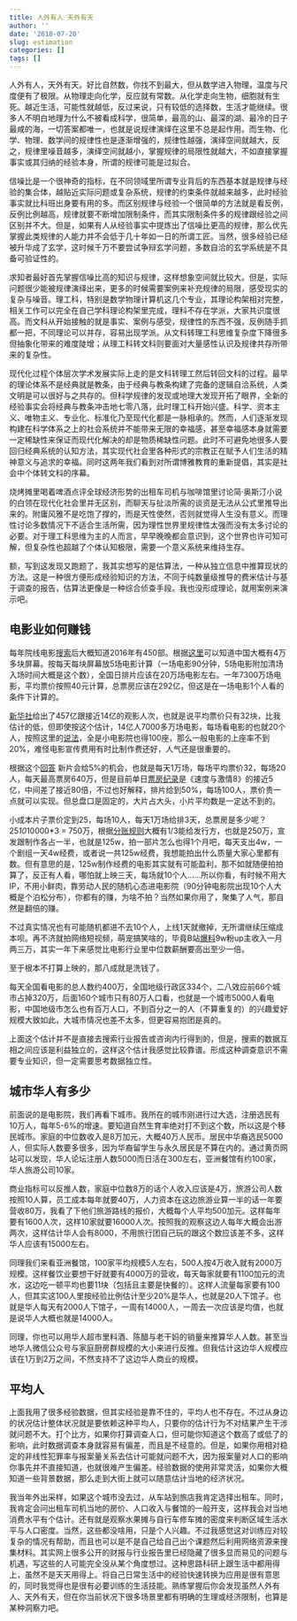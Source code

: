 ```yaml
---
title: 人外有人 天外有天
author: ''
date: '2018-07-20'
slug: estimation
categories: []
tags: []
---
```


人外有人，天外有天。好比自然数，你找不到最大，但从数学进入物理，温度与尺度便有了极限。从物理走向化学，反应就有常数。从化学走向生物，细胞就有生死。越近生活，可能性就越低，反过来说，只有较低的选择数，生活才能继续。很多人不明白地理为什么不被看成科学，很简单，最高的山、最深的湖、最冷的日子最咸的海，一切答案都唯一，也就是说规律演绎在这里不总是起作用。而生物、化学、物理、数学间的规律性也是逐渐增强的，规律性越强，演绎空间就越大，反之，规律里噪音越多，演绎空间就越小，掌握规律的局限性就越大，不如直接掌握事实或其归纳的经验本身，所谓的规律可能是过拟合。

信噪比是一个很神奇的指标，在不同领域里所谓专业背后的东西基本就是规律与经验的集合体，越贴近实际问题或复杂系统，规律的约束条件就越来越多，此时经验事实就比科班出身要有用的多。而区别规律与经验一个很简单的方法就是看反例，反例比例越高，规律就要不断增加限制条件，而其实限制条件多的规律跟经验之间区别并不大。但是，如果有人从经验事实中提炼出了信噪比更高的规律，那么优先掌握此类规律的人能力并不会低于几十年如一日的所谓工匠。当然，很多经验已经被升华成了玄学，这时候千万不要尝试争辩玄学问题，多数自洽的玄学系统是不具备可验证性的。

求知者最好首先掌握信噪比高的知识与规律，这样想象空间就比较大。但是，实际问题很少能被规律演绎出来，更多的时候需要案例来补充规律的局限，感受现实的复杂与噪音。理工科，特别是数学物理计算机这几个专业，其理论构架相对完整，相关工作可以完全在自己学科理论构架里完成，理科不存在学派，大家共识度很高。而文科从开始接触的就是事实、案例与感受，规律性的东西不强，反例随手抓都一把，不同理论可以并存，容易出现学派。从文科转理工科思维复杂度下降很多但抽象化带来的难度陡增；从理工科转文科则要面对大量感性认识及规律共存所带来的复杂性。

现代化过程个体层次学术发展实际上走的是文科转理工然后转回文科的过程。最早的理论体系不是经典就是教条，由于经典与教条构建了完备的逻辑自洽系统，人类文明是可以很好与之共存的。但科学规律的发现或地理大发现开拓了眼界，全新的经验事实会将经典与教条冲击地七零八落，此时理工科开始兴盛。科学、资本主义、唯物主义、专业化、标准化乃至现代化都是一脉相承的。然而，人们逐渐发现构建在科学体系之上的社会系统并不能带来无限的幸福感，甚至幸福感本身就需要一定稀缺性来保证而现代化解决的却是物质稀缺性问题。此时不可避免地很多人要回归经典系统的认知方法，其实现代社会里各种形式的宗教正在赋予人们生活的精神意义与追求的幸福。同时这两年我们看到对所谓博雅教育的重新提倡，其实是社会中个体转文科的序幕。

烧烤摊里喝着啤酒点评全球经济形势的出租车司机与咖啡馆里讨论简·奥斯汀小说的白领在现代化社会里并无区别，而聊天与扯淡所需的谈资是无法从公式里推导出来的。附庸风雅不是吃饱了撑的，而是天性使然，否则就觉得人生没有意义。而理性讨论多数情况下不适合生活所需，因为理性世界里规律性太强而没有太多讨论的必要。对于理工科思维为主的人而言，早早晚晚都会意识到，这个世界也许可知可解，但复杂性也超越了个体认知极限，需要一个意义系统来维持生存。

额，写到这发现又跑题了，我其实想写的是估算法，一种从独立信息中推算现状的方法。这是一种很方便形成经验知识的方法，不同于纯数量级推导的费米估计与基于调查的报告，估算法更像是一种综合侦查手段。我也没形成理论，就用案例来演示吧。

## 电影业如何赚钱

每年院线电影[搜索](https://www.douban.com/doulist/3516235/)后大概知道2016年有450部。根据[这里](https://www.qianzhan.com/analyst/detail/220/170411-216a2d2e.html)可以知道中国大概有4万多块屏幕。按每天每块屏幕放5场电影计算（一场电影90分钟，5场电影附加清场入场时间大概是这个数），全国日排片应该在20万场电影左右。一年7300万场电影，平均票价按照40元计算，总票房应该在292亿，但这是在一场电影1个人看的条件下计算的。

[新华社](http://www.xinhuanet.com/fortune/2016-12/31/c_1120227058.htm)给出了457亿跟接近14亿的观影人次，也就是说平均票价只有32块，比我估计的低，但即使按这个估计，14亿人7000多万场电影，每场看电影的也就20个人，按照这里的[说法](https://wenku.baidu.com/view/75877966ddccda38376bafaf.html)，全是小电影院也得100座，那么一般电影的上座率不到20%，难怪电影宣传费用有时比制作费还好，人气还是很重要的。

根据这个[回答](https://www.zhihu.com/question/22935224) 新片会给5%的机会，也就是每天1万场，每场平均票价32，每场20人，每天最高票房640万，但是目前单日[票房纪录](https://zh.wikipedia.org/zh-hans/%E4%B8%AD%E5%9B%BD%E5%A4%A7%E9%99%86%E6%9C%80%E9%AB%98%E7%94%B5%E5%BD%B1%E7%A5%A8%E6%88%BF#.E5.8D.95.E6.97.A5.E7.A5.A8.E6.88.BF)是《速度与激情8》的接近5亿，中间差了接近80倍，不过也好解释，排片给到50%，每场100人，票价贵一点就可以实现。但总盘口是固定的，大片占大头，小片平均数是一定达不到的。

小成本片子票价定到25，每场10人，每天1万场给排3天，总票房是多少呢？25*10*10000*3 = 750万，根据[分账规则](https://www.zhihu.com/question/19773490)大概有1/3能给发行方，也就是250万，宣发跟制作各占一半，也就是125w，拍一部片怎么也得1个月吧，每天支出4w，一个剧组一天4w经费，或者说一共125w经费，我想能拍出什么质量大家心里都有数。但有意思的是，125w制作经费的电影其实就有可能盈利，那不如就随便拍拍算了，反正有人看，哪怕就上映三天，每场就10个人……所以你看，有时候不用大IP，不用小鲜肉，靠劳动人民的随机心态进电影院（90分钟电影院出现10个人大概是个泊松分布），你都有的赚，为啥不拍？当然如果你用了，聚集了人气，那自然是翻倍的赚。

不过真实情况也有可能随机都进不去10个人，上线1天就撤掉，无所谓继续压缩成本呗。再不济就拍网络短视频，萌宠搞笑啥的，毕竟B站[爆料](https://www.bilibili.com/video/av9201978/)9w粉up主收入一月两三万，其实一年下来感觉比电影行业里中位数薪酬要高出至少一倍。

至于根本不打算上映的，那八成就是洗钱了。

每天全国看电影的总人数约400万，全国地级行政区334个，二八效应前66个城市占掉320万，后面160个城市只有80万人口看，也就是一个城市5000人看电影，中国地级市怎么也有百万人口，不到百分之一的人（不算重复的）的兴趣爱好规模大致如此，大城市情况也差不太多，但更容易抱团是真的。

上面这个估计并不是直接去搜索行业报告或咨询内行得到的，但是，搜索的数据互相之间应该是利益独立的，这样这个估计我感觉比较靠谱。形成这种调查意识不需要专业知识，但一定需要思考数据独立性。

## 城市华人有多少

前面说的是电影院，我们再看下城市。我所在的城市刚进行过大选，注册选民有10万人，每年5-6%的增速。要知道自然生育率绝对打不到这个数，所以这是个移民城市。家庭的中位数收入是8万加元，大概40万人民币。居民中华裔选民5000人，但实际人数要多很多，因为华裔留学生与永久居民是不算在内的。通过黄页网站可以发现，华人论坛注册人数5000而日活在300左右，亚洲餐馆有约100家，华人旅游公司10家。

商业指标可以反推人数，家庭中位数8万的话个人收入应该是4万，旅游公司人数按照10人算，员工成本每年就要40万，人力资本在这边旅游业算一半的话一年要营收80万，我看了下他们旅游路线的报价，大概每个人平均500加元。这样每年要有1600人次，这样10家就要16000人次。按照我的观察这边人每年大概会出游两次，这样估计华人会有8000，不用旅行团自己玩的跟这个数应该差不多，这样华人应该有15000左右。

同理我们来看亚洲餐馆，100家平均规模5人左右，500人按4万收入就有2000万规模。这样餐饮业要想干好就要有4000万的营收，每天每家就要有1100加元的流水，这边吃一顿平均也要11块（包括且主要是快餐的）。这样人流量每家要有100人，但其实这100人里按经验比例估计至少20%是华人，也就是20人下馆子。也就是华人每天有2000人下馆子，一周有14000人，一周去一次应该是均值，也就是说华人大概也就是14000人。

同理，你也可以用华人超市里料酒、陈醋与老干妈的销量来推算华人人数。甚至当地华人微信公众号与家庭厨房群规模的大小来进行反推。但我估计这边华人规模应该在1万到2万之间，不然支持不了这边华人商业的规模。

## 平均人

上面我用了很多经验数据，但其实经验是靠不住的，平均人也不存在。不过从身边的状况估计整体状况就是要依赖这种平均人，只要你的估计行为不对结果产生干涉就问题不大。打个比方，如果你打算调查人口，但可能你知道这个数高了或低了的影响，此时数据调查本身就容易有偏差，而且是不经意的。但是，如果你用相对稳定的非线性犯罪率与报案量关系去估计可能就问题不大，因为报案量对人口的影响你事先并不直接知道，也就很难产生偏差。经验数据的使用非常灵活，如果你大概知道一些背景数据，那么走到大街上就可以随意估计当地的经济状况。

我当年外出采样，如果这个城市没去过，从车站到旅店我肯定选择出租车。同时，我肯定会问出租车司机当地的房价、人口收入与餐馆的一般开支，这样我会对当地消费水平有个估计。还有就是观察水果摊与自行车修车摊的密度来判断区域生活水平与人口密度。当然，这些都没啥用，只是个人兴趣。不过我感觉这对训练应对较复杂的情况有帮助，而且也可以是不是自己给自己出个课题然后利用网络资源来搜集材料。其实网上很多公开的财报与行业报告里已经隐藏了很多显而易见的问题与机遇，写这些的人可能完全没从某个角度想过。这种思路科研上跟生活中都用得上，虽然不是天天用得上。将自己日常生活中的经验快速转换为应用是很有意思的，同时我觉得也是很有必要训练的生活技能。熟练掌握后你会发现虽然人外有人、天外有天，但在你当前状况下很多场景里都有明确的生理或经济限制，也算是某种洞察力吧。
